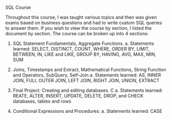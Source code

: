 SQL Course

Throughout this course, I was taught various topics and then was given exams based on business questions and had to write custom SQL queries to answer them. If you wish to view the course by section, I listed the document by section. The course can be broken up into 4 sections:


1.	SQL Statement Fundamentals, Aggregate Functions.
    a. Statements learned: SELECT, DISTINCT, COUNT, WHERE, ORDER BY, LIMIT, BETWEEN, IN, LIKE and LIKE, GROUP BY, HAVING, AVG, MAX, MIN, SUM

2.	Joins, Timestamps and Extract, Mathematical Functions, String Function and Operators, SubQuery, Self-Join
    a. Statements learned: AS, INNER JOIN, FULL OUTER JOIN, LEFT JOIN, RIGHT JOIN, UNION, EXTRACT

3.	Final Project: Creating and editing databases. C
    a. Statements learned: REATE, ALTER, INSERT, UPDATE, DELETE, DROP, and CHECK databases, tables and rows

4. Conditional Expressions and Procedures: 
    a. Statements learned: CASE
